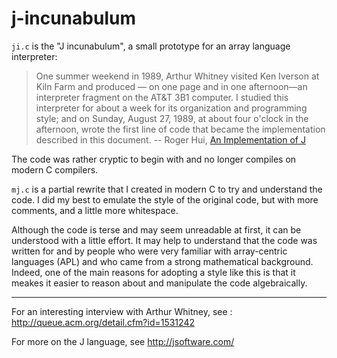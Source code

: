 j-incunabulum
=============

`ji.c` is the "J incunabulum", a small prototype for an array language interpreter:

> One summer weekend in 1989, Arthur Whitney visited Ken Iverson at Kiln Farm and produced — on
> one page and in one afternoon—an interpreter fragment on the AT&T 3B1 computer. I studied this 
> interpreter for about a week for its organization and programming style; and on Sunday, 
> August 27, 1989, at about four o'clock in the afternoon, wrote the first line of code that
> became the implementation described in this document.
-- Roger Hui, [An Implementation of J](http://www.jsoftware.com/jwiki/Doc/An%20Implementation%20of%20J)

The code was rather cryptic to begin with and no longer compiles on modern C compilers.

`mj.c` is a partial rewrite that I created in modern C to try and understand the code.
I did my best to emulate the style of the original code, but with more comments, and a
little more whitespace.

Although the code is terse and may seem unreadable at first, it can be understood with 
a little effort. It may help to understand that the code was written for and by people
who were very familiar with array-centric languages (APL) and who came from a strong 
mathematical background. Indeed, one of the main reasons for adopting a style like this
is that it meakes it easier to reason about and manipulate the code algebraically.

---

For an interesting interview with Arthur Whitney, see : http://queue.acm.org/detail.cfm?id=1531242

For more on the J language, see http://jsoftware.com/
